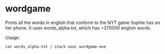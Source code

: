 # wordgame
Prints all the words in english that conform to the NYT game Sophie has on her phone. It uses words_alpha.txt, which has ~370000 english words.

Usage:
```
cat words_alpha.txt | stack exec wordgame-exe
```
